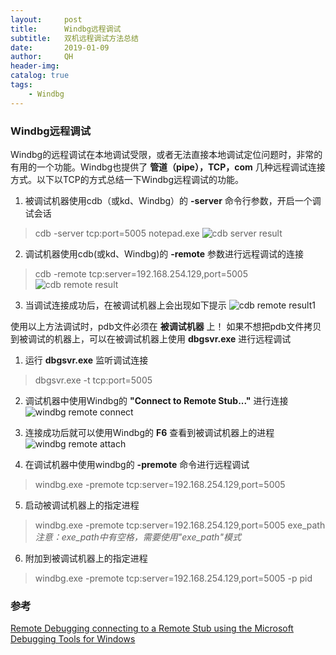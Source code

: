 ```yaml
---
layout:     post
title:      Windbg远程调试
subtitle:   双机远程调试方法总结
date:       2019-01-09
author:     QH
header-img:
catalog: true
tags:
    - Windbg
---
```


### Windbg远程调试

Windbg的远程调试在本地调试受限，或者无法直接本地调试定位问题时，非常的有用的一个功能。Windbg也提供了 **管道（pipe），TCP，com** 几种远程调试连接方式。以下以TCP的方式总结一下Windbg远程调试的功能。

1. 被调试机器使用cdb（或kd、Windbg）的 **-server** 命令行参数，开启一个调试会话
> cdb -server tcp:port=5005 notepad.exe
![cdb server result](../../cdb_server_result.png)

2. 调试机器使用cdb(或kd、Windbg)的 **-remote** 参数进行远程调试的连接
> cdb -remote tcp:server=192.168.254.129,port=5005
![cdb remote result](../../cdb_remote_result.png)

3. 当调试连接成功后，在被调试机器上会出现如下提示
![cdb remote result1](../../cdb_remote_result1.png)

使用以上方法调试时，pdb文件必须在 **被调试机器** 上！
如果不想把pdb文件拷贝到被调试的机器上，可以在被调试机器上使用 **dbgsvr.exe** 进行远程调试

1. 运行 **dbgsvr.exe** 监听调试连接
> dbgsvr.exe -t tcp:port=5005

2. 调试机器中使用Windbg的 **"Connect to Remote Stub..."** 进行连接
![windbg remote connect](../../windbg_remote_connect.png)

3. 连接成功后就可以使用Windbg的 **F6** 查看到被调试机器上的进程
![windbg remote attach](../../windbg_remote_attach.png)

4. 在调试机器中使用windbg的 **-premote** 命令进行远程调试
> windbg.exe -premote tcp:server=192.168.254.129,port=5005

5. 启动被调试机器上的指定进程
> windbg.exe -premote tcp:server=192.168.254.129,port=5005 exe_path
_注意：exe_path中有空格，需要使用"exe_path"模式_

6. 附加到被调试机器上的指定进程
> windbg.exe -premote tcp:server=192.168.254.129,port=5005 -p pid

### 参考
[Remote Debugging connecting to a Remote Stub using the Microsoft Debugging Tools for Windows](https://blogs.msdn.microsoft.com/ntdebugging/2009/02/09/remote-debugging-connecting-to-a-remote-stub-using-the-microsoft-debugging-tools-for-windows/)